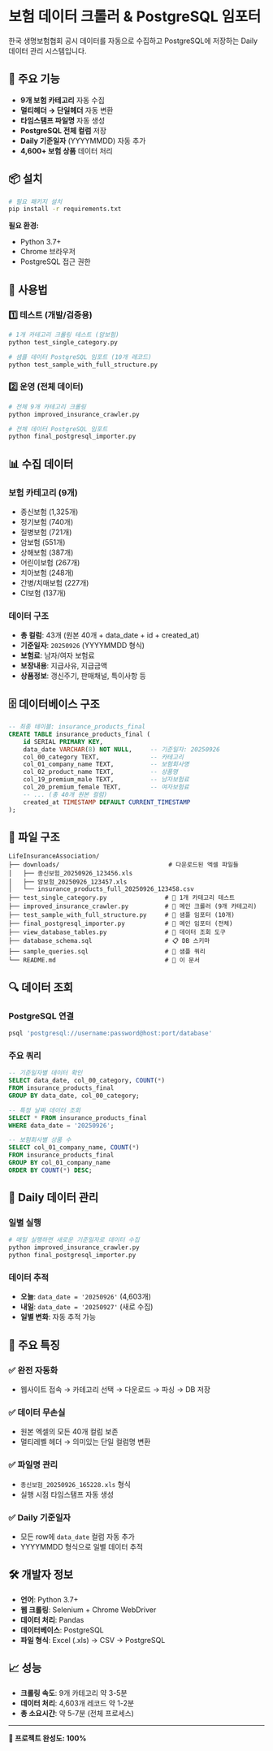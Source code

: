 # 보험 데이터 크롤러 & PostgreSQL 임포터

한국 생명보험협회 공시 데이터를 자동으로 수집하고 PostgreSQL에 저장하는 Daily 데이터 관리 시스템입니다.

## 🎯 주요 기능

- **9개 보험 카테고리** 자동 수집
- **멀티헤더 → 단일헤더** 자동 변환
- **타임스탬프 파일명** 자동 생성
- **PostgreSQL 전체 컬럼** 저장
- **Daily 기준일자** (YYYYMMDD) 자동 추가
- **4,600+ 보험 상품** 데이터 처리

## 📦 설치

```bash
# 필요 패키지 설치
pip install -r requirements.txt
```

**필요 환경:**
- Python 3.7+
- Chrome 브라우저
- PostgreSQL 접근 권한

## 🚀 사용법

### 1️⃣ 테스트 (개발/검증용)

```bash
# 1개 카테고리 크롤링 테스트 (암보험)
python test_single_category.py

# 샘플 데이터 PostgreSQL 임포트 (10개 레코드)
python test_sample_with_full_structure.py
```

### 2️⃣ 운영 (전체 데이터)

```bash
# 전체 9개 카테고리 크롤링
python improved_insurance_crawler.py

# 전체 데이터 PostgreSQL 임포트
python final_postgresql_importer.py
```

## 📊 수집 데이터

### 보험 카테고리 (9개)
- 종신보험 (1,325개)
- 정기보험 (740개) 
- 질병보험 (721개)
- 암보험 (551개)
- 상해보험 (387개)
- 어린이보험 (267개)
- 치아보험 (248개)
- 간병/치매보험 (227개)
- CI보험 (137개)

### 데이터 구조
- **총 컬럼**: 43개 (원본 40개 + data_date + id + created_at)
- **기준일자**: `20250926` (YYYYMMDD 형식)
- **보험료**: 남자/여자 보험료
- **보장내용**: 지급사유, 지급금액
- **상품정보**: 갱신주기, 판매채널, 특이사항 등

## 🗄️ 데이터베이스 구조

```sql
-- 최종 테이블: insurance_products_final
CREATE TABLE insurance_products_final (
    id SERIAL PRIMARY KEY,
    data_date VARCHAR(8) NOT NULL,     -- 기준일자: 20250926
    col_00_category TEXT,              -- 카테고리
    col_01_company_name TEXT,          -- 보험회사명
    col_02_product_name TEXT,          -- 상품명
    col_19_premium_male TEXT,          -- 남자보험료
    col_20_premium_female TEXT,        -- 여자보험료
    -- ... (총 40개 원본 컬럼)
    created_at TIMESTAMP DEFAULT CURRENT_TIMESTAMP
);
```

## 📁 파일 구조

```
LifeInsuranceAssociation/
├── downloads/                              # 다운로드된 엑셀 파일들
│   ├── 종신보험_20250926_123456.xls
│   ├── 암보험_20250926_123457.xls
│   └── insurance_products_full_20250926_123458.csv
├── test_single_category.py                # 🧪 1개 카테고리 테스트
├── improved_insurance_crawler.py          # 🚀 메인 크롤러 (9개 카테고리)
├── test_sample_with_full_structure.py     # 🧪 샘플 임포터 (10개)
├── final_postgresql_importer.py           # 🚀 메인 임포터 (전체)
├── view_database_tables.py                # 👀 데이터 조회 도구
├── database_schema.sql                    # 📋 DB 스키마
├── sample_queries.sql                     # 📝 샘플 쿼리
└── README.md                              # 📖 이 문서
```

## 🔍 데이터 조회

### PostgreSQL 연결
```bash
psql 'postgresql://username:password@host:port/database'
```

### 주요 쿼리
```sql
-- 기준일자별 데이터 확인
SELECT data_date, col_00_category, COUNT(*) 
FROM insurance_products_final 
GROUP BY data_date, col_00_category;

-- 특정 날짜 데이터 조회
SELECT * FROM insurance_products_final 
WHERE data_date = '20250926';

-- 보험회사별 상품 수
SELECT col_01_company_name, COUNT(*) 
FROM insurance_products_final 
GROUP BY col_01_company_name 
ORDER BY COUNT(*) DESC;
```

## 📅 Daily 데이터 관리

### 일별 실행
```bash
# 매일 실행하면 새로운 기준일자로 데이터 수집
python improved_insurance_crawler.py
python final_postgresql_importer.py
```

### 데이터 추적
- **오늘**: `data_date = '20250926'` (4,603개)
- **내일**: `data_date = '20250927'` (새로 수집)
- **일별 변화**: 자동 추적 가능

## 🎯 주요 특징

### ✅ 완전 자동화
- 웹사이트 접속 → 카테고리 선택 → 다운로드 → 파싱 → DB 저장

### ✅ 데이터 무손실
- 원본 엑셀의 모든 40개 컬럼 보존
- 멀티레벨 헤더 → 의미있는 단일 컬럼명 변환

### ✅ 파일명 관리
- `종신보험_20250926_165228.xls` 형식
- 실행 시점 타임스탬프 자동 생성

### ✅ Daily 기준일자
- 모든 row에 `data_date` 컬럼 자동 추가
- YYYYMMDD 형식으로 일별 데이터 추적

## 🛠️ 개발자 정보

- **언어**: Python 3.7+
- **웹 크롤링**: Selenium + Chrome WebDriver
- **데이터 처리**: Pandas
- **데이터베이스**: PostgreSQL
- **파일 형식**: Excel (.xls) → CSV → PostgreSQL

## 📈 성능

- **크롤링 속도**: 9개 카테고리 약 3-5분
- **데이터 처리**: 4,603개 레코드 약 1-2분
- **총 소요시간**: 약 5-7분 (전체 프로세스)

---

**🎉 프로젝트 완성도: 100%**

